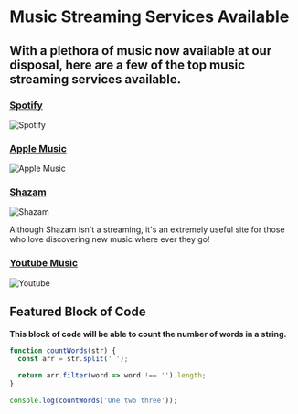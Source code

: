 # Music Streaming Services Available

## With a plethora of music now available at our disposal, here are a few of the top music streaming services available.

### [Spotify](https://open.spotify.com/)
![Spotify](https://th.bing.com/th/id/OIP.ADu4XVRPmB4EZrSkpsWi7gHaE8?w=263&h=180&c=7&r=0&o=5&dpr=1.5&pid=1.7)

### [Apple Music](https://music.apple.com/us/browse)
![Apple Music](https://th.bing.com/th/id/OIP.49WCU9L8tnWiqk1kvaMKzQHaEK?w=267&h=180&c=7&r=0&o=5&dpr=1.5&pid=1.7)

### [Shazam](https://www.shazam.com/)
![Shazam](https://th.bing.com/th/id/OIP.xtKf4r-mwL1TKL9gHGpzOgHaHa?w=185&h=185&c=7&r=0&o=5&dpr=1.5&pid=1.7)  

Although Shazam isn't a streaming, it's an extremely useful site for those who love discovering new music where ever they go!

### [Youtube Music](https://www.youtube.com/youtube-music)
![Youtube](https://th.bing.com/th/id/OIP.ZviG6ANVXk5Zegz4f0s8rQHaEk?w=244&h=180&c=7&r=0&o=5&dpr=1.5&pid=1.7)


## Featured Block of Code

**This block of code will be able to count the number of words in a string.**  

```js
function countWords(str) {
  const arr = str.split(' ');

  return arr.filter(word => word !== '').length;
}

console.log(countWords('One two three'));
```
